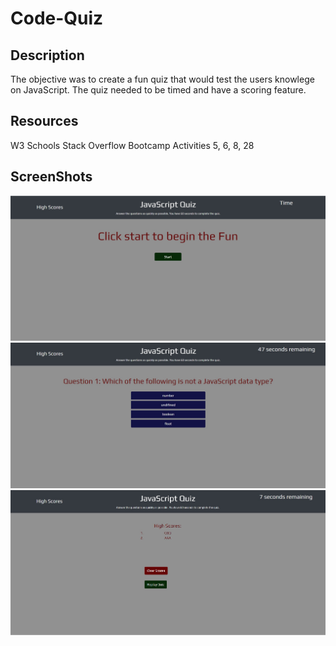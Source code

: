 # Code-Quiz

## Description
The objective was to create a fun quiz that would test the users knowlege on JavaScript. The quiz needed to be timed and have a scoring feature.

## Resources
W3 Schools
Stack Overflow
Bootcamp Activities 5, 6, 8, 28

## ScreenShots
<img src="assets/images/codeQuizmain.jpg" alt="screenshot1">
<img src="assets/images/codeQuizQuest.jpg" alt="screenshot1">
<img src="assets/images/codeQuizmScore.jpg" alt="screenshot1">